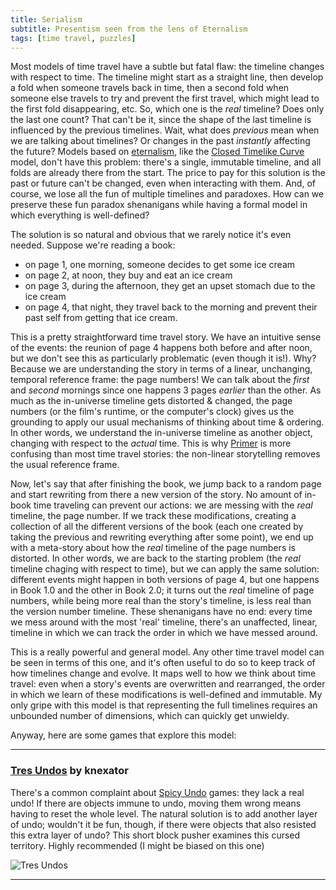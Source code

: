```yaml
---
title: Serialism
subtitle: Presentism seen from the lens of Eternalism
tags: [time travel, puzzles]
---
```


Most models of time travel have a subtle but fatal flaw: the timeline changes with respect to time.
The timeline might start as a straight line, then develop a fold when someone travels back in time,
then a second fold when someone else travels to try and prevent the first travel, which might lead
to the first fold disappearing, etc. So, which one is the _real_ timeline? Does only the last one count?
That can't be it, since the shape of the last timeline is influenced by the previous timelines. Wait,
what does _previous_ mean when we are talking about timelines? Or changes in the past _instantly_ affecting the future? Models based on [eternalism](https://en.wikipedia.org/wiki/Eternalism_(philosophy_of_time)),
like the [Closed Timelike Curve](/time-genres/closed-timelike-curve) model, don't have this problem: there's
a single, immutable timeline, and all folds are already there from the start. The price to pay for
this solution is the past or future can't be changed, even when interacting with them. And, of course,
we lose all the fun of multiple timelines and paradoxes. How can we preserve these fun paradox shenanigans 
while having a formal model in which everything is well-defined?

The solution is so natural and obvious that we rarely notice it's even needed. Suppose we're reading a book:
 - on page 1, one morning, someone decides to get some ice cream
 - on page 2, at noon, they buy and eat an ice cream
 - on page 3, during the afternoon, they get an upset stomach due to the ice cream
 - on page 4, that night, they travel back to the morning and prevent their past self from getting that ice cream.

This is a pretty straightforward time travel story. We have an intuitive sense of the events: the reunion of page 4
happens both before and after noon, but we don't see this as particularly problematic (even though it is!). Why?
Because we are understanding the story in terms of a linear, unchanging, temporal reference frame: the page numbers!
We can talk about the _first_ and _second_ mornings since one happens 3 pages _earlier_ than the other. As much as the
in-universe timeline gets distorted & changed, the page numbers (or the film's runtime, or the computer's clock) gives
us the grounding to apply our usual mechanisms of thinking about time & ordering. In other words, we understand the in-universe
timeline as another object, changing with respect to the _actual_ time. This is why [Primer](https://en.wikipedia.org/wiki/Primer_(film))
is more confusing than most time travel stories: the non-linear storytelling removes the usual reference frame.

Now, let's say that after finishing the book, we jump back to a random page and start rewriting from there a new version
of the story. No amount of in-book time traveling can prevent our actions: we are messing with the _real_ timeline, the page number.
If we track these modifications, creating a collection of all the different versions of the book (each one created by taking the previous
and rewriting everything after some point), we end up with a meta-story about how the _real_ timeline of the page numbers is distorted.
In other words, we are back to the starting problem (the _real_ timeline chaging with respect to time), but we can apply the same solution: different events might happen in both versions of page 4,
but one happens in Book 1.0 and the other in Book 2.0; it turns out the _real_ timeline of page numbers, while being more real than the story's
timeline, is less real than the version number timeline. These shenanigans have no end: every time we mess around with the most 'real' timeline,
there's an unaffected, linear, timeline in which we can track the order in which we have messed around.

This is a really powerful and general model. Any other time travel model can be seen in terms of this one, and it's often useful to do so
to keep track of how timelines change and evolve. It maps well to how we think about time travel: even when a story's events are overwritten
and rearranged, the order in which we learn of these modifications is well-defined and immutable. My only gripe with this model is that representing
the full timelines requires an unbounded number of dimensions, which can quickly get unwieldy.

Anyway, here are some games that explore this model:

-----

### [Tres Undos](https://knexator.itch.io/tres-undos) by knexator

There's a common complaint about [Spicy Undo](/time-genres/spicy-undo) games: they lack a real undo! If there are objects immune to undo, moving
them wrong means having to reset the whole level. The natural solution is to add another layer of undo; wouldn't it be fun, though,
if there were objects that also resisted this extra layer of undo? This short block pusher examines this cursed territory. Highly recommended (I might be biased on this one)

![Tres Undos](https://img.itch.zone/aW1hZ2UvMTIwMTY2My83NDQ5NDg1LnBuZw==/original/Kq16x%2B.png)

-----
